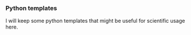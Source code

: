 ### Python templates
I will keep some python templates that might be useful for scientific usage here.
